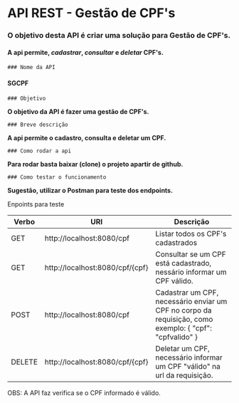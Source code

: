 # API REST - Gestão de CPF's

### O objetivo desta API é criar uma solução para Gestão de __CPF's__.

#### A api permite, *cadastrar*, *consultar* e *deletar* CPF's.


	### Nome da API

#### SGCPF

	### Objetivo

**O objetivo da API é fazer uma gestão de CPF's.**

	### Breve descrição 

**A api permite o cadastro, consulta e deletar um CPF.**

	### Como rodar a api

**Para rodar basta baixar (clone) o projeto apartir de github.**


	### Como testar o funcionamento

__Sugestão, utilizar o Postman para teste dos endpoints.__

Enpoints para teste

|Verbo|URI|Descrição|
|-|-|-|
|GET | http://localhost:8080/cpf | Listar todos os CPF's cadastrados  |
|GET | http://localhost:8080/cpf/{cpf} | Consultar se um CPF está cadastrado, nessário informar um CPF válido. |
|POST | http://localhost:8080/cpf | Cadastrar um CPF, necessário enviar um CPF no corpo da requisição, como exemplo: { "cpf": "cpfvalido" }|
|DELETE|http://localhost:8080/cpf/{cpf}|Deletar um CPF, necessário informar um CPF "válido" na url da requisição.|

OBS: A API faz verifica se o CPF informado é válido.


